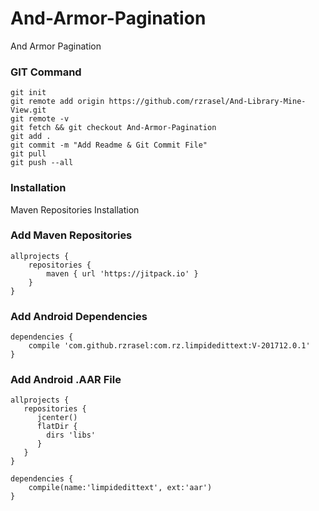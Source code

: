# And-Armor-Pagination
And Armor Pagination

### GIT Command
```git_command
git init
git remote add origin https://github.com/rzrasel/And-Library-Mine-View.git
git remote -v
git fetch && git checkout And-Armor-Pagination
git add .
git commit -m "Add Readme & Git Commit File"
git pull
git push --all
```
### Installation
Maven Repositories Installation

### Add Maven Repositories
```maven_repositories
allprojects {
    repositories {
        maven { url 'https://jitpack.io' }
    }
}
```

### Add Android Dependencies
```android_dependencies
dependencies {
    compile 'com.github.rzrasel:com.rz.limpidedittext:V-201712.0.1'
}
```

### Add Android .AAR File
```android_repositories
allprojects {
   repositories {
      jcenter()
      flatDir {
        dirs 'libs'
      }
   }
}
```
```android_dependencies
dependencies {
    compile(name:'limpidedittext', ext:'aar')
}
```
